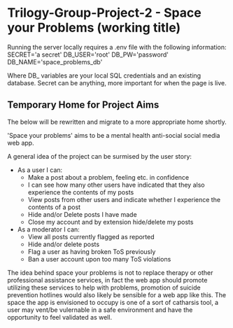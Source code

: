 # Trilogy-Group-Project-2 - Space your Problems (working title)

Running the server locally requires a .env file with the following information:
SECRET='a secret'
DB_USER='root'
DB_PW='password'
DB_NAME='space_problems_db'

Where DB_ variables are your local SQL credentials and an existing database. Secret can be anything, more important for when the page is live.

## Temporary Home for Project Aims

The below will be rewritten and migrate to a more appropriate home shortly.

'Space your problems' aims to be a mental health anti-social social media web app.

A general idea of the project can be surmised by the user story:
- As a user I can:
  - Make a post about a problem, feeling etc. in confidence
  - I can see how many other users have indicated that they also experience the contents of my posts
  - View posts from other users and indicate whether I experience the contents of a post
  - Hide and/or Delete posts I have made
  - Close my account and by extension hide/delete my posts
- As a moderator I can:
  - View all posts currently flagged as reported
  - Hide and/or delete posts
  - Flag a user as having broken ToS previously
  - Ban a user account upon too many ToS violations

The idea behind space your problems is not to replace therapy or other professional assistance services, in fact the web app should promote utilizing these services to help with problems, promotion of suicide prevention hotlines would also likely be sensible for a web app like this. The space the app is envisioned to occupy is one of a sort of catharsis tool, a user may vent/be vulernable in a safe environment and have the opportunity to feel validated as well.
